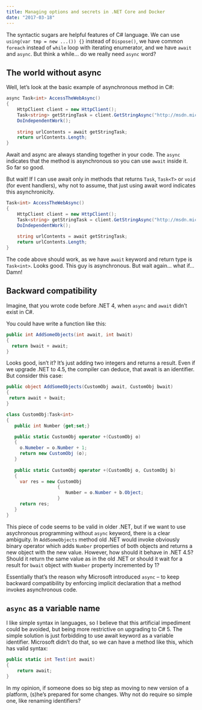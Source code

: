 ```yaml
---
title: Managing options and secrets in .NET Core and Docker
date: "2017-03-18"
---
```


The syntactic sugars are helpful features of C# language. We can use `using(var tmp = new ...()) {}` instead of `Dispose()`, we have common `foreach` instead of `while` loop with iterating enumerator, and we have `await` and `async`. But think a while… do we really need `async` word?

## The world without async

Well, let’s look at the basic example of asynchronous method in C#:

```csharp 
async Task<int> AccessTheWebAsync()  
{
    HttpClient client = new HttpClient();  
    Task<string> getStringTask = client.GetStringAsync("http://msdn.microsoft.com");  
    DoIndependentWork();  
  
    string urlContents = await getStringTask;    
    return urlContents.Length;  
}
```

Await and async are always standing together in your code. The `async` indicates that the method is asynchronous so you can use `await` inside it. So far so good.

But wait! If I can use await only in methods that returns `Task`, `Task<T>` or `void` (for event handlers), why not to assume, that just using await word indicates this asynchronicity.

```csharp
Task<int> AccessTheWebAsync()  
{
    HttpClient client = new HttpClient();  
    Task<string> getStringTask = client.GetStringAsync("http://msdn.microsoft.com");  
    DoIndependentWork();  
  
    string urlContents = await getStringTask;    
    return urlContents.Length;  
}
```

The code above should work, as we have `await` keyword and return type is `Task<int>`. Looks good. This guy is asynchronous. But wait again… what if… Damn!

## Backward compatibility

Imagine, that you wrote code before .NET 4, when `async` and `await` didn’t exist in C#.

You could have write a function like this:

```csharp
public int AddSomeObjects(int await, int bwait)
{
  return bwait + await;
}
```

Looks good, isn’t it? It’s just adding two integers and returns a result. Even if we upgrade .NET to 4.5, the compiler can deduce, that await is an identifier. But consider this case:

```csharp
public object AddSomeObjects(CustomObj await, CustomObj bwait)
{
 return await + bwait;
}

class CustomObj:Task<int>
{
   public int Number {get;set;}

   public static CustomObj operator +(CustomObj o) 
   { 
     o.Numeber = o.Number + 1;
     return new CustomObj (o);  
   }
   
   public static CustomObj operator +(CustomObj o, CustomObj b) 
   { 
     var res = new CustomObj
                   {
                      Number = o.Number + b.Object;
                   }
     return res; 
   }
}
```

This piece of code seems to be valid in older .NET, but if we want to use asychronous programming without `async` keyword, there is a clear ambiguity. In `AddSomeObjects` method old .NET would invoke obviously binary operator which adds `Number` properties of both objects and returns a new object with the new value. However, how should it behave in .NET 4.5? Should it return the same value as in the old .NET or should it wait for a result for `bwait` object with `Number` property incremented by 1?

Essentially that’s the reason why Microsoft introduced `async` – to keep backward compatibility by enforcing implicit declaration that a method invokes asynchronous code.

## `async` as a variable name
I like simple syntax in languages, so I believe that this artificial impediment could be avoided, but being more restrictive on upgrading to C# 5. The simple solution is just forbidding to use await keyword as a variable identifier. Microsoft didn’t do that, so we can have a method like this, which has valid syntax:

```csharp
public static int Test(int await)
{
    return await;
}
```

In my opinion, if someone does so big step as moving to new version of a platform, (s)he’s prepared for some changes. Why not do require so simple one, like renaming identifiers?